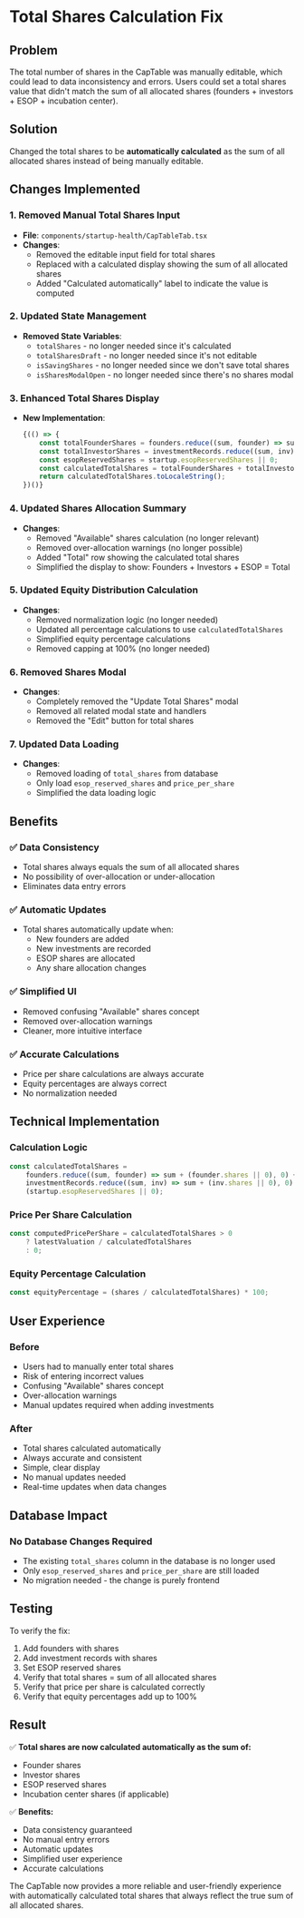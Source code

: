 # Total Shares Calculation Fix

## Problem
The total number of shares in the CapTable was manually editable, which could lead to data inconsistency and errors. Users could set a total shares value that didn't match the sum of all allocated shares (founders + investors + ESOP + incubation center).

## Solution
Changed the total shares to be **automatically calculated** as the sum of all allocated shares instead of being manually editable.

## Changes Implemented

### 1. **Removed Manual Total Shares Input**
- **File**: `components/startup-health/CapTableTab.tsx`
- **Changes**:
  - Removed the editable input field for total shares
  - Replaced with a calculated display showing the sum of all allocated shares
  - Added "Calculated automatically" label to indicate the value is computed

### 2. **Updated State Management**
- **Removed State Variables**:
  - `totalShares` - no longer needed since it's calculated
  - `totalSharesDraft` - no longer needed since it's not editable
  - `isSavingShares` - no longer needed since we don't save total shares
  - `isSharesModalOpen` - no longer needed since there's no shares modal

### 3. **Enhanced Total Shares Display**
- **New Implementation**:
  ```typescript
  {(() => {
      const totalFounderShares = founders.reduce((sum, founder) => sum + (founder.shares || 0), 0);
      const totalInvestorShares = investmentRecords.reduce((sum, inv) => sum + (inv.shares || 0), 0);
      const esopReservedShares = startup.esopReservedShares || 0;
      const calculatedTotalShares = totalFounderShares + totalInvestorShares + esopReservedShares;
      return calculatedTotalShares.toLocaleString();
  })()}
  ```

### 4. **Updated Shares Allocation Summary**
- **Changes**:
  - Removed "Available" shares calculation (no longer relevant)
  - Removed over-allocation warnings (no longer possible)
  - Added "Total" row showing the calculated total shares
  - Simplified the display to show: Founders + Investors + ESOP = Total

### 5. **Updated Equity Distribution Calculation**
- **Changes**:
  - Removed normalization logic (no longer needed)
  - Updated all percentage calculations to use `calculatedTotalShares`
  - Simplified equity percentage calculations
  - Removed capping at 100% (no longer needed)

### 6. **Removed Shares Modal**
- **Changes**:
  - Completely removed the "Update Total Shares" modal
  - Removed all related modal state and handlers
  - Removed the "Edit" button for total shares

### 7. **Updated Data Loading**
- **Changes**:
  - Removed loading of `total_shares` from database
  - Only load `esop_reserved_shares` and `price_per_share`
  - Simplified the data loading logic

## Benefits

### ✅ **Data Consistency**
- Total shares always equals the sum of all allocated shares
- No possibility of over-allocation or under-allocation
- Eliminates data entry errors

### ✅ **Automatic Updates**
- Total shares automatically update when:
  - New founders are added
  - New investments are recorded
  - ESOP shares are allocated
  - Any share allocation changes

### ✅ **Simplified UI**
- Removed confusing "Available" shares concept
- Removed over-allocation warnings
- Cleaner, more intuitive interface

### ✅ **Accurate Calculations**
- Price per share calculations are always accurate
- Equity percentages are always correct
- No normalization needed

## Technical Implementation

### **Calculation Logic**
```typescript
const calculatedTotalShares = 
    founders.reduce((sum, founder) => sum + (founder.shares || 0), 0) +
    investmentRecords.reduce((sum, inv) => sum + (inv.shares || 0), 0) +
    (startup.esopReservedShares || 0);
```

### **Price Per Share Calculation**
```typescript
const computedPricePerShare = calculatedTotalShares > 0 
    ? latestValuation / calculatedTotalShares 
    : 0;
```

### **Equity Percentage Calculation**
```typescript
const equityPercentage = (shares / calculatedTotalShares) * 100;
```

## User Experience

### **Before**
- Users had to manually enter total shares
- Risk of entering incorrect values
- Confusing "Available" shares concept
- Over-allocation warnings
- Manual updates required when adding investments

### **After**
- Total shares calculated automatically
- Always accurate and consistent
- Simple, clear display
- No manual updates needed
- Real-time updates when data changes

## Database Impact

### **No Database Changes Required**
- The existing `total_shares` column in the database is no longer used
- Only `esop_reserved_shares` and `price_per_share` are still loaded
- No migration needed - the change is purely frontend

## Testing

To verify the fix:
1. Add founders with shares
2. Add investment records with shares
3. Set ESOP reserved shares
4. Verify that total shares = sum of all allocated shares
5. Verify that price per share is calculated correctly
6. Verify that equity percentages add up to 100%

## Result

✅ **Total shares are now calculated automatically as the sum of:**
- Founder shares
- Investor shares  
- ESOP reserved shares
- Incubation center shares (if applicable)

✅ **Benefits:**
- Data consistency guaranteed
- No manual entry errors
- Automatic updates
- Simplified user experience
- Accurate calculations

The CapTable now provides a more reliable and user-friendly experience with automatically calculated total shares that always reflect the true sum of all allocated shares.
